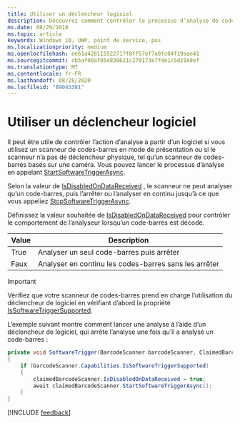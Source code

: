 ```yaml
---
title: Utiliser un déclencheur logiciel
description: Découvrez comment contrôler le processus d’analyse de codes-barres par programme à l’aide d’un déclencheur logiciel asynchrone.
ms.date: 08/29/2018
ms.topic: article
keywords: Windows 10, UWP, point de service, pos
ms.localizationpriority: medium
ms.openlocfilehash: ee61a428115522717f8ff57ef7a0fc04f19aae41
ms.sourcegitcommit: cb5af00af05e838621c270173e7fde1c5d2168ef
ms.translationtype: MT
ms.contentlocale: fr-FR
ms.lasthandoff: 08/28/2020
ms.locfileid: "89043381"
---
```

# <a name="use-a-software-trigger"></a>Utiliser un déclencheur logiciel

Il peut être utile de contrôler l’action d’analyse à partir d’un logiciel si vous utilisez un scanneur de codes-barres en mode de présentation ou si le scanneur n’a pas de déclencheur physique, tel qu’un scanneur de codes-barres basés sur une caméra. Vous pouvez lancer le processus d’analyse en appelant [StartSoftwareTriggerAsync](https://docs.microsoft.com/uwp/api/windows.devices.pointofservice.claimedbarcodescanner.startsoftwaretriggerasync#Windows_Devices_PointOfService_ClaimedBarcodeScanner_StartSoftwareTriggerAsync).

Selon la valeur de [IsDisabledOnDataReceived](https://docs.microsoft.com/uwp/api/windows.devices.pointofservice.claimedbarcodescanner.isdisabledondatareceived#Windows_Devices_PointOfService_ClaimedBarcodeScanner_IsDisabledOnDataReceived) , le scanneur ne peut analyser qu’un code-barres, puis l’arrêter ou l’analyser en continu jusqu’à ce que vous appeliez [StopSoftwareTriggerAsync](https://docs.microsoft.com/uwp/api/windows.devices.pointofservice.claimedbarcodescanner.stopsoftwaretriggerasync#Windows_Devices_PointOfService_ClaimedBarcodeScanner_StopSoftwareTriggerAsync).

Définissez la valeur souhaitée de [IsDisabledOnDataReceived](https://docs.microsoft.com/uwp/api/windows.devices.pointofservice.claimedbarcodescanner.isdisabledondatareceived#Windows_Devices_PointOfService_ClaimedBarcodeScanner_IsDisabledOnDataReceived) pour contrôler le comportement de l’analyseur lorsqu’un code-barres est décodé.

| Value | Description |
| ----- | ----------- |
| True   | Analyser un seul code-barres puis arrêter |
| Faux  | Analyser en continu les codes-barres sans les arrêter |


> [!Important]
> Vérifiez que votre scanneur de codes-barres prend en charge l’utilisation du déclencheur de logiciel en vérifiant d’abord la propriété [IsSoftwareTriggerSupported](https://docs.microsoft.com/uwp/api/windows.devices.pointofservice.barcodescannercapabilities.issoftwaretriggersupported#Windows_Devices_PointOfService_BarcodeScannerCapabilities_IsSoftwareTriggerSupported).

L’exemple suivant montre comment lancer une analyse à l’aide d’un déclencheur de logiciel, qui arrête l’analyse une fois qu’il a analysé un code-barres :

```cs
private void SoftwareTrigger(BarcodeScanner barcodeScanner, ClaimedBarcodeScanner claimedBarcodeScanner) 
{
    if (barcodeScanner.Capabilities.IsSoftwareTriggerSupported)
    {
        claimedBarcodeScanner.IsDisabledOnDataReceived = true;
        await claimedBarcodeScanner.StartSoftwareTriggerAsync();
    }
}
```

[!INCLUDE [feedback](./includes/pos-feedback.md)]